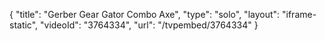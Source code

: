 {
    "title": "Gerber Gear Gator Combo Axe",
    "type": "solo",
    "layout": "iframe-static",
    "videoId": "3764334",
    "url": "\/tvpembed\/3764334"
}